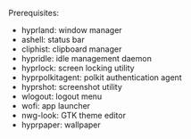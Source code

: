 Prerequisites:
- hyprland: window manager
- ashell: status bar
- cliphist: clipboard manager
- hypridle: idle management daemon
- hyprlock: screen locking utility
- hyprpolkitagent: polkit authentication agent
- hyprshot: screenshot utility
- wlogout: logout menu
- wofi: app launcher
- nwg-look: GTK theme editor
- hyprpaper: wallpaper
